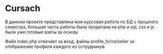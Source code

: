 # Cursach
В данном проекте представлена моя курсовая работа по БД с прошлого семестра, большая часть работы была проделана на php и sql, css и js были уже готовые взяты за основу


Файл index.php отвечает за вход, файлы profile_hr/ce/seller за отображение профиля каждого из сотрудников
